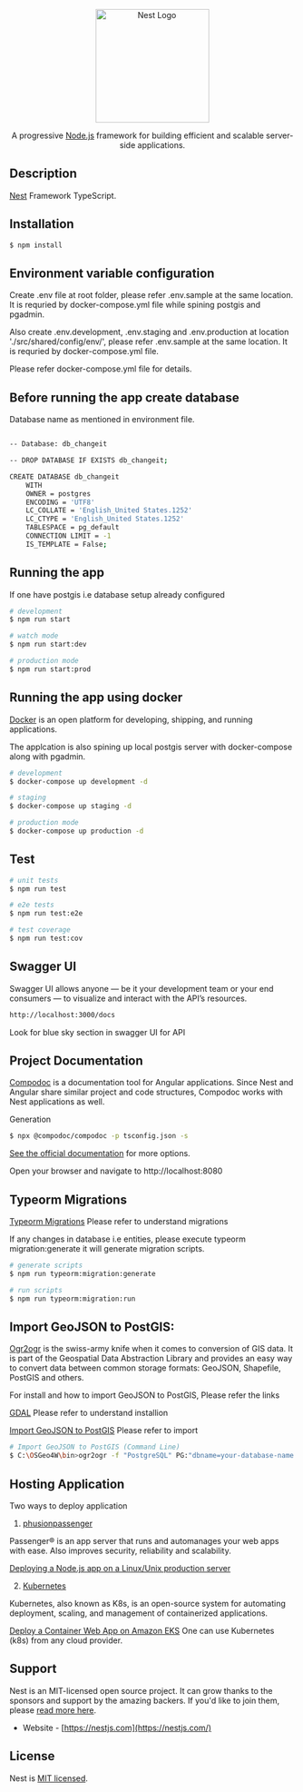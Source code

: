 <p align="center">
  <a href="http://nestjs.com/" target="blank"><img src="https://nestjs.com/img/logo-small.svg" width="200" alt="Nest Logo" /></a>
</p>

[circleci-image]: https://img.shields.io/circleci/build/github/nestjs/nest/master?token=abc123def456
[circleci-url]: https://circleci.com/gh/nestjs/nest

  <p align="center">A progressive <a href="http://nodejs.org" target="_blank">Node.js</a> framework for building efficient and scalable server-side applications.</p>
    
  <!--[![Backers on Open Collective](https://opencollective.com/nest/backers/badge.svg)](https://opencollective.com/nest#backer)
  [![Sponsors on Open Collective](https://opencollective.com/nest/sponsors/badge.svg)](https://opencollective.com/nest#sponsor)-->

## Description

[Nest](https://github.com/nestjs/nest) Framework TypeScript.

## Installation

```bash
$ npm install
```

## Environment variable configuration

Create .env file at root folder, please refer .env.sample at the same location. It is requried by docker-compose.yml file while spining postgis and pgadmin.

Also create .env.development, .env.staging and .env.production at location './src/shared/config/env/', please refer .env.sample at the same location. It is requried by docker-compose.yml file.

Please refer docker-compose.yml file for details.

## Before running the app create database

Database name as mentioned in environment file.

```bash

-- Database: db_changeit

-- DROP DATABASE IF EXISTS db_changeit;

CREATE DATABASE db_changeit
    WITH
    OWNER = postgres
    ENCODING = 'UTF8'
    LC_COLLATE = 'English_United States.1252'
    LC_CTYPE = 'English_United States.1252'
    TABLESPACE = pg_default
    CONNECTION LIMIT = -1
    IS_TEMPLATE = False;

```

## Running the app

If one have postgis i.e database setup already configured

```bash
# development
$ npm run start

# watch mode
$ npm run start:dev

# production mode
$ npm run start:prod
```
## Running the app using docker

[Docker](https://docs.docker.com/) is an open platform for developing, shipping, and running applications.

The applcation is also spining up local postgis server with docker-compose along with pgadmin.

```bash
# development
$ docker-compose up development -d

# staging
$ docker-compose up staging -d

# production mode
$ docker-compose up production -d
```

## Test

```bash
# unit tests
$ npm run test

# e2e tests
$ npm run test:e2e

# test coverage
$ npm run test:cov
```

## Swagger UI

Swagger UI allows anyone — be it your development team or your end consumers — to visualize and interact with the API’s resources.

```bash
http://localhost:3000/docs

```
Look for blue sky section in swagger UI for API

## Project Documentation

[Compodoc](https://compodoc.app/) is a documentation tool for Angular applications. Since Nest and Angular share similar project and code structures, Compodoc works with Nest applications as well.

Generation
```bash
$ npx @compodoc/compodoc -p tsconfig.json -s
```
[See the official documentation](https://compodoc.app/guides/usage.html) for more options.

Open your browser and navigate to http://localhost:8080

## Typeorm Migrations

[Typeorm Migrations](https://typeorm.io/migrations) Please refer to understand migrations

If any changes in database i.e entities, please execute typeorm migration:generate it will generate migration scripts. 

```bash
# generate scripts
$ npm run typeorm:migration:generate

# run scripts
$ npm run typeorm:migration:run

```

## Import GeoJSON to PostGIS:

[Ogr2ogr](https://gdal.org/programs/ogr2ogr.html) is the swiss-army knife when it comes to conversion of GIS data. It is part of the Geospatial Data Abstraction Library and provides an easy way to convert data between common storage formats: GeoJSON, Shapefile, PostGIS and others.

For install and how to import GeoJSON to PostGIS, Please refer the links

[GDAL](https://mapscaping.com/installing-gdal-for-beginners/) Please refer to understand installion

[Import GeoJSON to PostGIS](https://morphocode.com/using-ogr2ogr-convert-data-formats-geojson-postgis-esri-geodatabase-shapefiles/) Please refer to import

```bash
# Import GeoJSON to PostGIS (Command Line)
$ C:\OSGeo4W\bin>ogr2ogr -f "PostgreSQL" PG:"dbname=your-database-name user=your-username password=mypassword" /path/to/jour/GeoJSon/file -nln table-name -append
```

## Hosting Application

Two ways to deploy application

1. [phusionpassenger](https://www.phusionpassenger.com/)

Passenger® is an app server that runs and automanages your web apps with ease. Also improves security, reliability and scalability.

[Deploying a Node.js app on a Linux/Unix production server](https://www.phusionpassenger.com/library/walkthroughs/deploy/nodejs/ownserver/nginx/oss/trusty/deploy_app.html)

2. [Kubernetes](https://kubernetes.io/)

Kubernetes, also known as K8s, is an open-source system for automating deployment, scaling, and management of containerized applications.

[Deploy a Container Web App on Amazon EKS](https://aws.amazon.com/tutorials/deploy-webapp-eks/) One can use Kubernetes (k8s) from any cloud provider.


## Support

Nest is an MIT-licensed open source project. It can grow thanks to the sponsors and support by the amazing backers. If you'd like to join them, please [read more here](https://docs.nestjs.com/support).

- Website - [https://nestjs.com](https://nestjs.com/)

## License

Nest is [MIT licensed](LICENSE).
